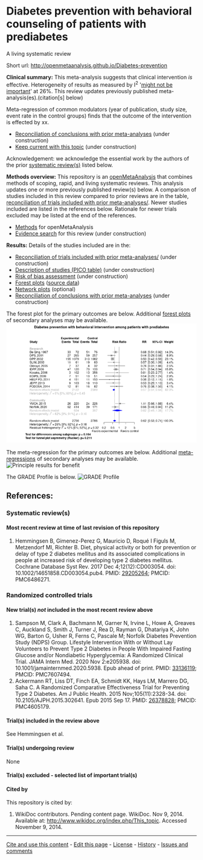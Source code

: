 Diabetes prevention with behavioral counseling of patients with prediabetes
============================================
A living systematic review

Short url: http://openmetaanalysis.github.io/Diabetes-prevention

**Clinical summary:** This meta-analysis suggests that clinical intervention *is* effective. Heterogeneity of results as measured by I<sup>2</sup> '[might not be important](http://handbook-5-1.cochrane.org/chapter_9/9_5_2_identifying_and_measuring_heterogeneity.htm)' at 26%. This review updates previously published meta-analysis(es).(citation[s] below)

Meta-regression of common modulators (year of publication, study size, event rate in the control groups) finds that the outcome of the intervention is effected by xx.
* [Reconciliation of conclusions with prior meta-analyses](files/reconciliation-tables/Reconciliation%20of%20conclusions.pdf) (under construction)
* [Keep current with this topic](files/searching/Keep-up.md) (under construction)

Acknowledgement: we acknowledge the essential work by the authors of the prior [systematic review(s)](#systematic-reviews) listed below.

**Methods overview:** This repository is an [openMetaAnalysis](https://openmetaanalysis.github.io/) that combines methods of scoping, rapid, and living systematic reviews.  This analysis updates one or more previously published review(s) below. A comparison of studies included in this review compared to prior reviews are in the table, [reconciliation of trials included with prior meta-analyses/](files/reconciliation-tables/Reconciliation%20of%20studies.pdf). Newer studies included are listed in the references below. Rationale for newer trials excluded may be listed at the end of the references. 
* [Methods](http://openmetaanalysis.github.io/methods.html) for openMetaAnalysis
* [Evidence search](files/searching/evidence-search.md) for this review (under construction)

**Results:** Details of the studies included are in the:
* [Reconciliation of trials included with prior meta-analyses/](files/reconciliation-tables/Reconciliation%20of%20studies.pdf) (under construction)
* [Description of studies (PICO table)](files/study-details/table-pico.pdf) (under construction)
* [Risk of bias assessment](files/study-details/table-bias.pdf) (under construction)
* [Forest plots](../master/files/forest-plots) ([source data](files/data))
* [Network plots](../master/files/network) (optional)
* [Reconciliation of conclusions with prior meta-analyses](files/reconciliation-tables/Reconciliation%20of%20conclusions.pdf) (under construction)

The forest plot for the primary outcomes are below. Additional [forest plots](files/forest-plots) of secondary analyses may be available. 
![Principle results](files/forest-plots/Outcome-Primary.png)

The meta-regression for the primary outcomes are below. Additional [meta-regressions](files/metaregression) of secondary analyses may be available. 
![Principle results for benefit](files/metaregression/Outcome-Primary.png "Principle results for benefit]")

The GRADE Profile is below. ![GRADE Profile](files/GRADE-profiles/Summary-of-findings-table.png "GRADE Profile")

References:
----------------------------------

### Systematic review(s)
#### Most recent review at time of last revision of this repository
1. Hemmingsen B, Gimenez-Perez G, Mauricio D, Roqué I Figuls M, Metzendorf MI, Richter B. Diet, physical activity or both for prevention or delay of type 2 diabetes mellitus and its associated complications in people at increased risk of developing type 2 diabetes mellitus. Cochrane Database Syst Rev. 2017 Dec 4;12(12):CD003054. doi: 10.1002/14651858.CD003054.pub4. PMID: [29205264](http://pubmed.gov/29205264); PMCID: PMC6486271.

### Randomized controlled trials
#### New trial(s) *not* included in the most recent review above
1. Sampson M, Clark A, Bachmann M, Garner N, Irvine L, Howe A, Greaves C, Auckland S, Smith J, Turner J, Rea D, Rayman G, Dhatariya K, John WG, Barton G, Usher R, Ferns C, Pascale M; Norfolk Diabetes Prevention Study (NDPS) Group. Lifestyle Intervention With or Without Lay Volunteers to Prevent Type 2 Diabetes in People With Impaired Fasting Glucose and/or Nondiabetic Hyperglycemia: A Randomized Clinical Trial. JAMA Intern Med. 2020 Nov 2:e205938. doi: 10.1001/jamainternmed.2020.5938. Epub ahead of print. PMID: [33136119](http://pubmed.gov/33136119); PMCID: PMC7607494.
2. Ackermann RT, Liss DT, Finch EA, Schmidt KK, Hays LM, Marrero DG, Saha C. A Randomized Comparative Effectiveness Trial for Preventing Type 2 Diabetes. Am J Public Health. 2015 Nov;105(11):2328-34. doi: 10.2105/AJPH.2015.302641. Epub 2015 Sep 17. PMID: [26378828](http://pubmed.gov/26378828); PMCID: PMC4605179.

#### Trial(s) included in the review above
See Hemmingsen et al.

#### Trial(s) undergoing review
None

#### Trial(s) excluded - selected list of important trial(s)

#### Cited by
This repository is cited by:

1. WikiDoc contributors. Pending content page. WikiDoc. Nov 9, 2014. Available at: http://www.wikidoc.org/index.php/This_topic. Accessed November 9, 2014. 

-------------------------------
[Cite and use this content](https://github.com/openMetaAnalysis/openMetaAnalysis.github.io/blob/master/reusing.MD)  - [Edit this page](../../edit/master/README.md) - [License](files/LICENSE.md) - [History](../../commits/master/README.md)  - 
[Issues and comments](../../issues?q=is%3Aboth+is%3Aissue)

